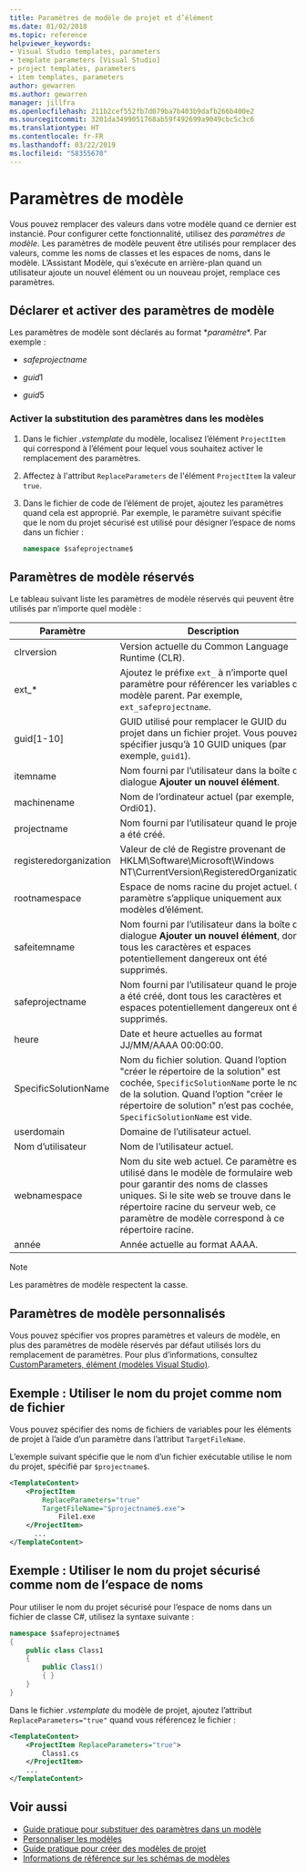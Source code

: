 ```yaml
---
title: Paramètres de modèle de projet et d’élément
ms.date: 01/02/2018
ms.topic: reference
helpviewer_keywords:
- Visual Studio templates, parameters
- template parameters [Visual Studio]
- project templates, parameters
- item templates, parameters
author: gewarren
ms.author: gewarren
manager: jillfra
ms.openlocfilehash: 211b2cef552fb7d079ba7b403b9dafb266b400e2
ms.sourcegitcommit: 3201da3499051768ab59f492699a9049cbc5c3c6
ms.translationtype: HT
ms.contentlocale: fr-FR
ms.lasthandoff: 03/22/2019
ms.locfileid: "58355670"
---
```

# <a name="template-parameters"></a>Paramètres de modèle

Vous pouvez remplacer des valeurs dans votre modèle quand ce dernier est instancié. Pour configurer cette fonctionnalité, utilisez des *paramètres de modèle*. Les paramètres de modèle peuvent être utilisés pour remplacer des valeurs, comme les noms de classes et les espaces de noms, dans le modèle. L’Assistant Modèle, qui s’exécute en arrière-plan quand un utilisateur ajoute un nouvel élément ou un nouveau projet, remplace ces paramètres.

## <a name="declare-and-enable-template-parameters"></a>Déclarer et activer des paramètres de modèle

Les paramètres de modèle sont déclarés au format $*paramètre*$. Par exemple :

- $safeprojectname$

- $guid1$

- $guid5$

### <a name="enable-parameter-substitution-in-templates"></a>Activer la substitution des paramètres dans les modèles

1. Dans le fichier *.vstemplate* du modèle, localisez l’élément `ProjectItem` qui correspond à l’élément pour lequel vous souhaitez activer le remplacement des paramètres.

1. Affectez à l'attribut `ReplaceParameters` de l'élément `ProjectItem` la valeur `true`.

1. Dans le fichier de code de l’élément de projet, ajoutez les paramètres quand cela est approprié. Par exemple, le paramètre suivant spécifie que le nom du projet sécurisé est utilisé pour désigner l’espace de noms dans un fichier :

    ```csharp
    namespace $safeprojectname$
    ```

## <a name="reserved-template-parameters"></a>Paramètres de modèle réservés

Le tableau suivant liste les paramètres de modèle réservés qui peuvent être utilisés par n’importe quel modèle :

|Paramètre|Description|
|---------------|-----------------|
|clrversion|Version actuelle du Common Language Runtime (CLR).|
|ext_*|Ajoutez le préfixe `ext_` à n’importe quel paramètre pour référencer les variables du modèle parent. Par exemple, `ext_safeprojectname`.|
|guid[1-10]|GUID utilisé pour remplacer le GUID du projet dans un fichier projet. Vous pouvez spécifier jusqu’à 10 GUID uniques (par exemple, `guid1`).|
|itemname|Nom fourni par l’utilisateur dans la boîte de dialogue **Ajouter un nouvel élément**.|
|machinename|Nom de l’ordinateur actuel (par exemple, Ordi01).|
|projectname|Nom fourni par l’utilisateur quand le projet a été créé.|
|registeredorganization|Valeur de clé de Registre provenant de HKLM\Software\Microsoft\Windows NT\CurrentVersion\RegisteredOrganization.|
|rootnamespace|Espace de noms racine du projet actuel. Ce paramètre s’applique uniquement aux modèles d’élément.|
|safeitemname|Nom fourni par l’utilisateur dans la boîte de dialogue **Ajouter un nouvel élément**, dont tous les caractères et espaces potentiellement dangereux ont été supprimés.|
|safeprojectname|Nom fourni par l’utilisateur quand le projet a été créé, dont tous les caractères et espaces potentiellement dangereux ont été supprimés.|
|heure|Date et heure actuelles au format JJ/MM/AAAA 00:00:00.|
|SpecificSolutionName|Nom du fichier solution. Quand l’option "créer le répertoire de la solution" est cochée, `SpecificSolutionName` porte le nom de la solution. Quand l’option "créer le répertoire de solution" n’est pas cochée, `SpecificSolutionName` est vide.|
|userdomain|Domaine de l’utilisateur actuel.|
|Nom d’utilisateur|Nom de l’utilisateur actuel.|
|webnamespace|Nom du site web actuel. Ce paramètre est utilisé dans le modèle de formulaire web pour garantir des noms de classes uniques. Si le site web se trouve dans le répertoire racine du serveur web, ce paramètre de modèle correspond à ce répertoire racine.|
|année|Année actuelle au format AAAA.|

> [!NOTE]
> Les paramètres de modèle respectent la casse.

## <a name="custom-template-parameters"></a>Paramètres de modèle personnalisés

Vous pouvez spécifier vos propres paramètres et valeurs de modèle, en plus des paramètres de modèle réservés par défaut utilisés lors du remplacement de paramètres. Pour plus d’informations, consultez [CustomParameters, élément (modèles Visual Studio)](../extensibility/customparameters-element-visual-studio-templates.md).

## <a name="example-use-the-project-name-for-a-file-name"></a>Exemple : Utiliser le nom du projet comme nom de fichier

Vous pouvez spécifier des noms de fichiers de variables pour les éléments de projet à l’aide d’un paramètre dans l’attribut `TargetFileName`.

L’exemple suivant spécifie que le nom d’un fichier exécutable utilise le nom du projet, spécifié par `$projectname$`.

```xml
<TemplateContent>
    <ProjectItem
        ReplaceParameters="true"
        TargetFileName="$projectname$.exe">
            File1.exe
    </ProjectItem>
      ...
</TemplateContent>
```

## <a name="example-use-the-safe-project-name-for-the-namespace-name"></a>Exemple : Utiliser le nom du projet sécurisé comme nom de l’espace de noms

Pour utiliser le nom du projet sécurisé pour l’espace de noms dans un fichier de classe C#, utilisez la syntaxe suivante :

```csharp
namespace $safeprojectname$
{
    public class Class1
    {
        public Class1()
        { }
    }
}
```

Dans le fichier *.vstemplate* du modèle de projet, ajoutez l’attribut `ReplaceParameters="true"` quand vous référencez le fichier :

```xml
<TemplateContent>
    <ProjectItem ReplaceParameters="true">
        Class1.cs
    </ProjectItem>
    ...
</TemplateContent>
```

## <a name="see-also"></a>Voir aussi

- [Guide pratique pour substituer des paramètres dans un modèle](how-to-substitute-parameters-in-a-template.md)
- [Personnaliser les modèles](../ide/customizing-project-and-item-templates.md)
- [Guide pratique pour créer des modèles de projet](../ide/how-to-create-project-templates.md)
- [Informations de référence sur les schémas de modèles](../extensibility/visual-studio-template-schema-reference.md)

